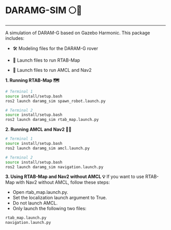 # DARAMG-SIM 🌕🤖
---
A simulation of DARAM-G based on Gazebo Harmonic.
This package includes:

- 🛠️ Modeling files for the DARAM-G rover

- 🚀 Launch files to run RTAB-Map

- 🧭 Launch files to run AMCL and Nav2

**1. Running RTAB-Map 🗺️**
```bash
# Terminal 1
source install/setup.bash
ros2 launch daramg_sim spawn_robot.launch.py

# Terminal 2
source install/setup.bash
ros2 launch daramg_sim rtab_map.launch.py
```

**2. Running AMCL and Nav2 🧭🤖**
```bash
# Terminal 1
source install/setup.bash
ros2 launch daramg_sim amcl.launch.py

# Terminal 2
source install/setup.bash
ros2 launch daramg_sim navigation.launch.py
```

**3. Using RTAB-Map and Nav2 without AMCL 💡**
If you want to use RTAB-Map with Nav2 without AMCL, follow these steps:

- Open rtab_map.launch.py.
- Set the localization launch argument to True.
- Do not launch AMCL.
- Only launch the following two files:
```bash
rtab_map.launch.py
navigation.launch.py
```


